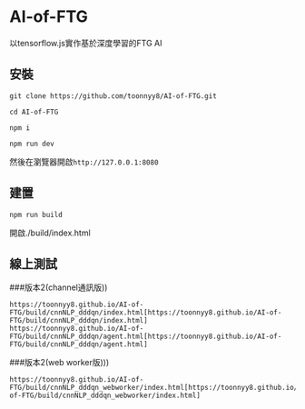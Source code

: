 # AI-of-FTG
以tensorflow.js實作基於深度學習的FTG AI

## 安裝
```
git clone https://github.com/toonnyy8/AI-of-FTG.git

cd AI-of-FTG

npm i

npm run dev
```

然後在瀏覽器開啟`http://127.0.0.1:8080`

## 建置
```
npm run build
```
開啟./build/index.html

## 線上測試

###版本2(channel通訊版))
```
https://toonnyy8.github.io/AI-of-FTG/build/cnnNLP_dddqn/index.html[https://toonnyy8.github.io/AI-of-FTG/build/cnnNLP_dddqn/index.html]
https://toonnyy8.github.io/AI-of-FTG/build/cnnNLP_dddqn/agent.html[https://toonnyy8.github.io/AI-of-FTG/build/cnnNLP_dddqn/agent.html]
```

###版本2(web worker版)))
```
https://toonnyy8.github.io/AI-of-FTG/build/cnnNLP_dddqn_webworker/index.html[https://toonnyy8.github.io/AI-of-FTG/build/cnnNLP_dddqn_webworker/index.html]
```